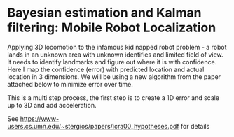 # Bayesian estimation and Kalman filtering: Mobile Robot Localization

Applying 3D locomotion to the infamous kid napped robot problem - a robot lands in an unknown area with unknown identifies and limited field of view. It needs to identify landmarks and figure out where it is with confidence. Here I map the confidence (error) with predicted location and actual location in 3 dimensions. We will be using a new algorithm from the paper attached below to minimize error over time.

This is a multi step process, the first step is to create a 1D error and scale up to 3D and add acceleration.

See https://www-users.cs.umn.edu/~stergios/papers/icra00_hypotheses.pdf for details

